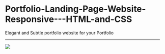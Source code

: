 # Portfolio-Landing-Page-Website-Responsive---HTML-and-CSS
Elegant and Subtle portfolio website for your Portfolio
<hr/>
<img src="Portfolio-Landing%Page.png">
